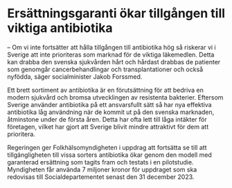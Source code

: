 # Ersättningsgaranti ökar tillgången till viktiga antibiotika

– Om vi inte fortsätter att hålla tillgången till antibiotika hög så riskerar vi i Sverige att inte prioriteras som marknad för de viktiga läkemedlen. Detta kan drabba den svenska sjukvården hårt och hårdast drabbas de patienter som genomgår cancerbehandlingar och transplantationer och också nyfödda, säger socialminister Jakob Forssmed.

Ett brett sortiment av antibiotika är en förutsättning för att bedriva en modern sjukvård och bromsa utvecklingen av resistenta bakterier. Eftersom Sverige använder antibiotika på ett ansvarsfullt sätt så har nya effektiva antibiotika låg användning när de kommit ut på den svenska marknaden, åtminstone under de första åren. Detta har ofta lett till låga intäkter för företagen, vilket har gjort att Sverige blivit mindre attraktivt för dem att prioritera.

Regeringen ger Folkhälsomyndigheten i uppdrag att fortsätta se till att tillgängligheten till vissa sorters antibiotika ökar genom den modell med garanterad ersättning som tagits fram och testats i en pilotstudie. Myndigheten får använda 7 miljoner kronor för uppdraget som ska redovisas till Socialdepartementet senast den 31 december 2023\.
